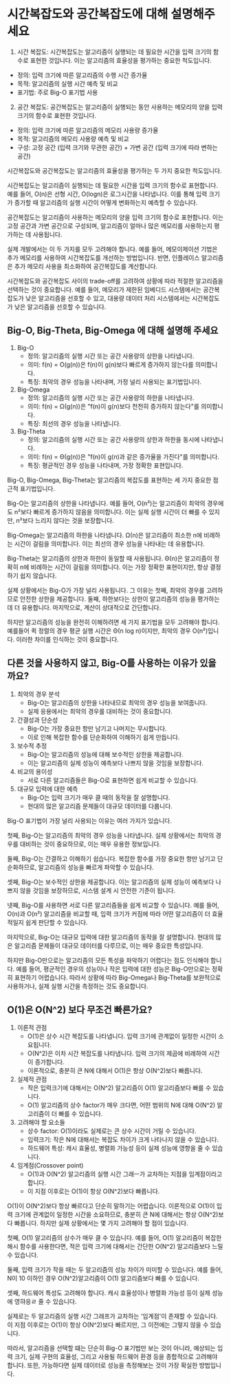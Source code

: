 # 시간복잡도와 공간복잡도에 대해 설명해주세요
1. 시간 복잡도: 시간복잡도는 알고리즘이 실행되는 데 필요한 시간을 입력 크기의 함수로 표현한 것입니다. 이는 알고리즘의 효율성을 평가하는 중요한 척도입니다.
- 정의: 입력 크기에 따른 알고리즘의 수행 시간 증가율
- 목적: 알고리즘의 실행 시간 예측 및 비교
- 표기법: 주로 Big-O 표기법 사용
2. 공간 복잡도: 공간복잡도는 알고리즘이 실행되는 동안 사용하는 메모리의 양을 입력 크기의 함수로 표현한 것입니다.
- 정의: 입력 크기에 따른 알고리즘의 메모리 사용량 증가율
- 목적: 알고리즘의 메모리 사용량 예측 및 비교
- 구성: 고정 공간 (입력 크기와 무관한 공간) + 가변 공간 (입력 크기에 따라 변하는 공간)

시간복잡도와 공간복잡도는 알고리즘의 효율성을 평가하는 두 가지 중요한 척도입니다.

시간복잡도는 알고리즘이 실행되는 데 필요한 시간을 입력 크기의 함수로 표현합니다. 예를 들어, O(n)은 선형 시간, O(logn)은 로그시간을 나타냅니다. 
이를 통해 입력 크기가 증가할 때 알고리즘의 실행 시간이 어떻게 변화하는지 예측할 수 있습니다.

공간복잡도는 알고리즘이 사용하는 메모리의 양을 입력 크기의 함수로 표현합니다. 이는 고정 공간과 가변 공간으로 구성되며, 알고리즘이 얼마나 많은 메모리를 사용하는지 평가하는 데 사용됩니다.

실제 개발에서는 이 두 가지를 모두 고려해야 합니다. 예를 들어, 메모이제이션 기법은 추가 메모리를 사용하여 시간복잡도를 개선하는 방법입니다. 반면, 인플레이스 알고리즘은 추가 메모리 사용을 최소화하여 공간복잡도를 계산합니다.

시간복잡도와 공간복잡도 사이의 trade-off를 고려하여 상황에 따라 적절한 알고리즘을 선택하는 것이 중요합니다. 예를 들어, 메모리가 제한된 임베디드 시스템에서는 공간복잡도가 낮은 알고리즘을 선호할 수 있고, 대용량 데이터 처리 시스템에서는 시간복잡도가 낮은 알고리즘을 선호할 수 있습니다.
## Big-O, Big-Theta, Big-Omega 에 대해 설명해 주세요
1. Big-O
   - 정의: 알고리즘의 실행 시간 또는 공간 사용량의 상한을 나타냅니다.
   - 의미: f(n) = O(g(n))은 f(n)이 g(n)보다 빠르게 증가하지 않는다를 의미합니다.
   - 특징: 최악의 경우 성능을 나타내며, 가정 널리 사용되는 표기법입니다.
2. Big-Omega
   - 정의: 알고리즘의 실행 시간 또는 공간 사용량의 하한을 나타냅니다.
   - 의미: f(n) = Ω(g(n))은 "f(n)이 g(n)보다 천천히 증가하지 않는다"를 의미합니다.
   - 특징: 최선의 경우 성능을 나타냅니다.
3. Big-Theta
   - 정의: 알고리즘의 실행 시간 또는 공간 사용량의 상한과 하한을 동시에 나타냅니다.
   - 의미: f(n) = Θ(g(n))은 "f(n)이 g(n)과 같은 증가율을 가진다"를 의미합니다.
   - 특징: 평균적인 경우 성능을 나타내며, 가장 정확한 표현입니다.

Big-O, Big-Omega, Big-Theta는 알고리즘의 복잡도를 표현하는 세 가지 중요한 점근적 표기법입니다.

Big-O는 알고리즘의 상한을 나타냅니다. 예를 들어, O(n²)는 알고리즘이 최악의 경우에도 n²보다 빠르게 증가하지 않음을 의미합니다. 이는 실제 실행 시간이 더 빠를 수 있지만, n²보다 느리지 않다는 것을 보장합니다.

Big-Omega는 알고리즘의 하한을 나타냅니다. Ω(n)은 알고리즘이 최소한 n에 비례하는 시간이 걸림을 의미합니다. 이는 최선의 경우 성능을 나타내는 데 유용합니다.

Big-Theta는 알고리즘의 상한과 하한이 동일할 때 사용됩니다. Θ(n)은 알고리즘이 정확히 n에 비례하는 시간이 걸림을 의미합니다. 이는 가장 정확한 표현이지만, 항상 결정하기 쉽지 않습니다.

실제 상황에서는 Big-O가 가장 널리 사용됩니다.
그 이유는 첫째, 최악의 경우를 고려하므로 안전한 상한을 제공합니다.
둘째, 하한보다는 상한이 알고리즘의 성능을 평가하는 데 더 유용합니다.
마지막으로, 계산이 상대적으로 간단합니다.

하지만 알고리즘의 성능을 완전히 이해하려면 세 가지 표기법을 모두 고려해야 합니다. 예를들어 퀵 정렬의 경우 평균 실행 시간은 Θ(n log n)이지만, 최악의 경우 O(n²)입니다. 이러한 차이를 인식하는 것이 중요합니다.

## 다른 것을 사용하지 않고, Big-O를 사용하는 이유가 있을까요?
1. 최악의 경우 분석
   - Big-O는 알고리즘의 상한을 나타내므로 최악의 경우 성능을 보여줍니다.
   - 실제 응용에서는 최악의 경우를 대비하는 것이 중요합니다.
2. 간결성과 단순성
   - Big-O는 가장 중요한 항만 남기고 나머지는 무시합니다.
   - 이로 인해 복잡한 함수를 단순화하여 이해하기 쉽게 만듭니다.
3. 보수적 추정
   - Big-O는 알고리즘의 성능에 대해 보수적인 상한을 제공합니다.
   - 이는 알고리즘의 실제 성능이 예측보다 나쁘지 않을 것임을 보장합니다.
4. 비교의 용이성
   - 서로 다른 알고리즘들은 Big-O로 표현하면 쉽게 비교할 수 있습니다.
5. 대규모 입력에 대한 예측
   - Big-O는 입력 크기가 매우 클 때의 동작을 잘 설명합니다.
   - 현대의 많은 알고리즘 문제들이 대규모 데이터를 다룹니다.

Big-O 표기법이 가장 널리 사용되는 이유는 여러 가지가 있습니다.

첫째, Big-O는 알고리즘의 최악의 경우 성능을 나타냅니다. 실제 상황에서는 최악의 경우를 대비하는 것이 중요하므로, 이는 매우 유용한 정보입니다.

둘째, Big-O는 간결하고 이해하기 쉽습니다. 복잡한 함수를 가장 중요한 항만 남기고 단순화하므로, 알고리즘의 성능을 빠르게 파악할 수 있습니다.

셋째, Big-O는 보수적인 상한을 제공합니다. 이는 알고리즘의 실제 성능이 예측보다 나쁘지 않을 것임을 보장하므로, 시스템 설계 시 안전한 기준이 됩니다.

넷째, Big-O를 사용하면 서로 다른 알고리즘들을 쉽게 비교할 수 있습니다. 예를 들어, O(n)과 O(n²) 알고리즘을 비교할 때, 입력 크기가 커짐에 따라 어떤 알고리즘이 더 효율적일지 쉽게 판단할 수 있습니다.

마지막으로, Big-O는 대규모 입력에 대한 알고리즘의 동작을 잘 설명합니다. 현대의 많은 알고리즘 문제들이 대규모 데이터를 다루므로, 이는 매우 중요한 특성입니다.

하지만 Big-O만으로는 알고리즘의 모든 특성을 파악하기 어렵다는 점도 인식해야 합니다. 예를 들어, 평균적인 경우의 성능이나 작은 입력에 대한 성능은 Big-O만으로는 정확히 표현하기 어렵습니다.
따라서 상황에 따라 Big-Omega나 Big-Theta를 보완적으로 사용하거나, 실제 실행 시간을 측정하는 것도 중요합니다.
## O(1)은 O(N^2) 보다 무조건 빠른가요?
1. 이론적 관점
   - O(1)은 상수 시간 복잡도를 나타냅니다. 입력 크기에 관계없이 일정한 시간이 소요됩니다.
   - O(N^2)은 이차 시간 복잡도를 나타냅니다. 입력 크기의 제곱에 비례하여 시간이 증가합니다.
   - 이론적으로, 충분히 큰 N에 대해서 O(1)은 항상 O(N^2)보다 빠릅니다.
2. 실제적 관점
   - 작은 입력크기에 대해서는 O(N^2) 알고리즘이 O(1) 알고리즘보다 빠를 수 있습니다.
   - O(1) 알고리즘의 상수 factor가 매우 크다면, 어떤 범위의 N에 대해 O(N^2) 알고리즘이 더 빠를 수 있습니다.
3. 고려해야 할 요소들
   - 상수 factor: O(1)이라도 실제로는 큰 상수 시간이 거릴 수 있습니다.
   - 입력크기: 작은 N에 대해서는 복잡도 차이가 크게 나타나지 않을 수 있습니다.
   - 하드웨어 특성: 캐시 효율성, 병렬화 가능성 등이 실제 성능에 영향을 줄 수 있습니다.
4. 임계점(Crossover point)
   - O(1)과 O(N^2) 알고리즘의 실행 시간 그래ㅡ가 교차하는 지점을 임계점이라고 합니다.
   - 이 지점 이후로는 O(1)이 항상 O(N^2)보다 빠릅니다.

O(1)이 O(N^2)보다 항상 빠르다고 단순히 말하기는 어렵습니다. 이론적으로 O(1)이 입력 크기에 관계없이 일정한 시간을 소요하므로, 충분히 큰 N에 대해서는 항상 O(N^2)보다 빠릅니다.
하지만 실제 상황에서는 몇 가지 고려해야 할 점이 있습니다.

첫째, O(1) 알고리즘의 상수가 매우 클 수 있습니다. 예를 들어, O(1) 알고리즘이 복잡한 해시 함수를 사용한다면, 적은 입력 크기에 대해서는 간단한 O(N^2) 알고리즘보다 느릴 수 있습니다.

둘째, 입력 크기가 작을 때는 두 알고리즘의 성능 차이가 미미할 수 있습니다. 예를 들어, N이 10 이하인 경우 O(N^2)알고리즘이 O(1) 알고리즘보다 빠를 수 있습니다.

셋째, 하드웨어 특성도 고려해야 합니다. 캐시 효율성이나 병렬화 가능성 등이 실제 성능에 영햐응ㄹ 줄 수 있습니다.

실제로는 두 알고리즘의 실행 시간 그래프가 교차하는 '임계점'이 존재할 수 있습니다. 이 지점 이후로는 O(1)이 항상 O(N^2)보다 빠르지만, 그 이전에는 그렇지 않을 수 있습니다.

따라서, 알고리즘을 선택할 떄는 단순히 Big-O 표기법만 보는 것이 아니라, 예상되는 입력 크기, 실제 구현의 효율성, 그리고 사용될 하드웨어 환경 등을 종합적으로 고려해야 합니다. 또한, 가능하다면 실제 데이터로 성능을 측정해보는 것이 가장 확실한 방법입니다.